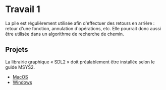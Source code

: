 # Travail 1 #

La pile est régulièrement utilisée afin d'effectuer des retours en arrière : retour d'une fonction, annulation d'opérations, etc. Elle pourrait donc aussi être utilisée dans un algorithme de recherche de chemin.

## Projets ##

La librairie graphique « SDL2 » doit préalablement être installée selon le guide MSYS2.

- [MacOS](Fichiers/420C35JOTP1MACOS.zip)
- [Windows](Fichiers/420C35JOTP1WINDOWS.zip)
